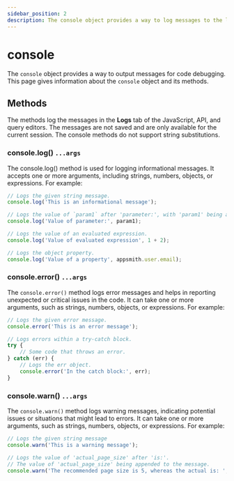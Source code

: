 ```yaml
---
sidebar_position: 2
description: The console object provides a way to log messages to the logs tab.
---
```


# console

The `console` object provides a way to output messages for code debugging. This page gives information about the `console` object and its methods.

<ZoomImage src="/img/global-objects-console-logs-tab.png" alt="The Logs tab" caption="Logged messages" />

## Methods
The methods log the messages in the **Logs** tab of the JavaScript, API, and query editors. The messages are not saved and are only available for the current session. The console methods do not support string substitutions.

### console.log() `...args`

The console.log() method is used for logging informational messages. It accepts one or more arguments, including strings, numbers, objects, or expressions. For example:

```javascript
// Logs the given string message.
console.log('This is an informational message');

// Logs the value of `param1` after 'parameter:', with 'param1' being appended to the message.
console.log('Value of parameter:', param1);

// Logs the value of an evaluated expression.
console.log('Value of evaluated expression', 1 + 2);

// Logs the object property.
console.log('Value of a property', appsmith.user.email);
```

### console.error() `...args`

The `console.error()` method logs error messages and helps in reporting unexpected or critical issues in the code. It can take one or more arguments, such as strings, numbers, objects, or expressions. For example:
```javascript
// Logs the given error message.
console.error('This is an error message');

// Logs errors within a try-catch block.
try {
    // Some code that throws an error.
} catch (err) {
    // Logs the err object.
    console.error('In the catch block:', err);
}
```

### console.warn() `...args`

The `console.warn()` method logs warning messages, indicating potential issues or situations that might lead to errors. It can take one or more arguments, such as strings, numbers, objects, or expressions. For example:

```javascript
// Logs the given string message
console.warn('This is a warning message');

// Logs the value of 'actual_page_size' after 'is:'. 
// The value of 'actual_page_size' being appended to the message. 
console.warn('The recommended page size is 5, whereas the actual is: ', actual_page_size);
```
